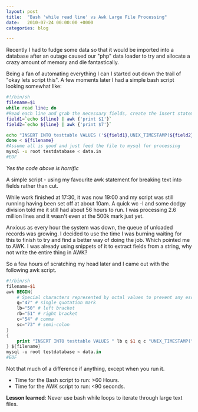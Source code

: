 ```yaml
---
layout: post
title:  "Bash 'while read line' vs Awk Large File Processing"
date:   2010-07-24 00:00:00 +0000
categories: blog

---
```


Recently I had to fudge some data so that it would be imported into a database after an outage caused our "php" data loader to try and allocate a crazy amount of memory and die fantastically.

Being a fan of automating everything I can I started out down the trail of "okay lets script this". A few moments later I had a simple bash script looking somewhat like:

```bash
#!/bin/sh
filename=$1
while read line; do
#Read each line and grab the necessary fields, create the insert statements.
field1=`echo ${line} | awk {'print $1'}`
field2=`echo ${line} | awk {'print $7'}`

echo "INSERT INTO testtable VALUES ('${field1},UNIX_TIMESTAMP(${field2}));" > data.in
done < ${filename}
#Assume all is good and just feed the file to mysql for processing
mysql -u root testdatabase < data.in
#EOF
```
*Yes the code above is horrific*

A simple script - using my favourite awk statement for breaking text into fields rather than cut.

While work finished at 17:30, it was now 19:00 and my script was still running having been set off at about 10am. A quick wc -l and some dodgy division told me it still had about 56 hours to run. I was processing 2.6 million lines and it wasn't even at the 500k mark just yet.

Anxious as every hour the system was down, the queue of unloaded records was growing. I decided to use the time I was burning waiting for this to finish to try and find a better way of doing the job. Which pointed me to AWK. I was already using snippets of it to extract fields from a string, why not write the entire thing in AWK?

So a few hours of scratching my head later and I came out with the following awk script.
```awk
#!/bin/sh
filename=$1
awk BEGIN{
    # Special characters represented by octal values to prevent any escaping issues.
    q="47" # single quotation mark
    lb="50" # left bracket
    rb="51" # right bracket
    c="54" # comma
    sc="73" # semi-colon
}
{
    print "INSERT INTO testtable VALUES " lb q $1 q c "UNIX_TIMESTAMP(" $7 rb rb sc >> data.in
} ${filename}
mysql -u root testdatabase < data.in
#EOF
```
Not that much of a difference if anything, except when you run it.

* Time for the Bash script to run: >60 Hours.
* Time for the AWK script to run: <90 seconds.

**Lesson learned**:  Never use bash while loops to iterate through large text files.
